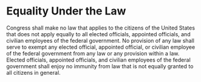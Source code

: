 # Equality Under the Law

Congress shall make no law that applies to the citizens of the United States that does not apply equally to all elected officials, appointed officials, and civilian employees of the federal government. No provision of any law shall serve to exempt any elected official, appointed official, or civilian employee of the federal government from any law or any provision within a law. Elected officials, appointed officials, and civilian employees of the federal government shall enjoy no immunity from law that is not equally granted to all citizens in general.